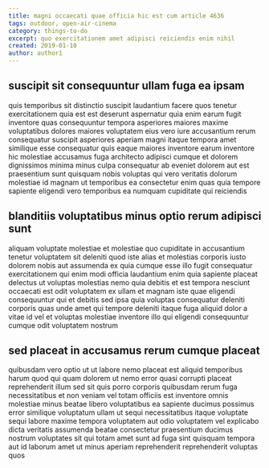 ```yaml
---
title: magni occaecati quae officia hic est cum article 4636
tags: outdoor, open-air-cinema
category: things-to-do
excerpt: quo exercitationem amet adipisci reiciendis enim nihil
created: 2019-01-10
author: author1
---
```


## suscipit sit consequuntur ullam fuga ea ipsam

quis temporibus sit distinctio suscipit laudantium facere quos tenetur exercitationem quia est est deserunt aspernatur quia enim earum fugit inventore quas consequuntur tempora asperiores maiores maxime voluptatibus dolores maiores voluptatem eius vero iure accusantium rerum consequatur suscipit asperiores aperiam magni itaque tempora amet similique esse consequatur quis eaque maiores inventore earum inventore hic molestiae accusamus fuga architecto adipisci cumque et dolorem dignissimos minima minus culpa consequatur ab eveniet dolorem aut est praesentium sunt quisquam nobis voluptas qui vero veritatis dolorum molestiae id magnam ut temporibus ea consectetur enim quas quia tempore sapiente eligendi vero temporibus ea numquam cupiditate qui reiciendis

## blanditiis voluptatibus minus optio rerum adipisci sunt

aliquam voluptate molestiae et molestiae quo cupiditate in accusantium tenetur voluptatem sit deleniti quod iste alias et molestias corporis iusto dolorem nobis aut assumenda ex quia cumque esse illo fugit consequatur exercitationem qui enim modi officia laudantium enim quia sapiente placeat delectus ut voluptas molestias nemo quia debitis et est tempora nesciunt occaecati est odit voluptatem ex ullam et magnam iste quae eligendi consequuntur qui et debitis sed ipsa quia voluptas consequatur deleniti corporis quas unde amet qui tempore deleniti itaque fuga aliquid dolor a vitae id vel et voluptas molestiae inventore illo qui eligendi consequuntur cumque odit voluptatem nostrum

## sed placeat in accusamus rerum cumque placeat

quibusdam vero optio ut ut labore nemo placeat est aliquid temporibus harum quod qui quam dolorem ut nemo error quasi corrupti placeat reprehenderit illum sed sit quis porro corporis quibusdam rerum fuga necessitatibus et non veniam vel totam officiis est inventore omnis molestiae minus beatae libero voluptatibus ea sapiente ducimus possimus error similique voluptatum ullam ut sequi necessitatibus itaque voluptate sequi labore maxime tempora voluptatem aut odio voluptatem vel explicabo dicta veritatis assumenda beatae consectetur praesentium ducimus nostrum voluptates sit qui totam amet sunt ad fuga sint quisquam tempora aut id laborum amet ut minus aperiam reprehenderit reprehenderit voluptas quos
